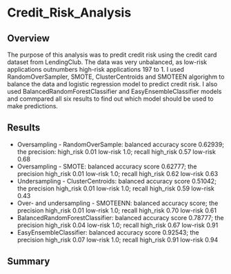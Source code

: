 # Credit_Risk_Analysis

## Overview

The purpose of this analysis was to predit credit risk using the credit card dataset from LendingClub. The data was very unbalanced, as low-risk applications outnumbers high-risk applications 197 to 1. I used RandomOverSampler, SMOTE, ClusterCentroids and SMOTEEN algorighm to balance the data and logistic regression model to predict credit risk. I also used BalancedRandomForestClassifier and EasyEnsembleClassifier models and commpared all six results to find out which model should be used to make predictions. 

## Results

* Oversampling - RandomOverSample: balanced accuracy score 0.62939; the precision: high_risk 0.01 low-risk 1.0;  recall high_risk 0.57 low-risk 0.68
* Oversampling - SMOTE: balanced accuracy score 0.62777; the precision high_risk 0.01 low-risk 1.0;  recall high_risk 0.62 low-risk 0.63
* Undersampling - ClusterCentroids: balanced accuracy score 0.51042; the precision high_risk 0.01 low-risk 1.0;  recall high_risk 0.59 low-risk 0.43
* Over- and undersampling - SMOTEENN: balanced accuracy score; the precision high_risk 0.01 low-risk 1.0;  recall high_risk 0.70 low-risk 0.61
* BalancedRandomForestClassifier: balanced accuracy score 0.78777; the precision high_risk 0.04 low-risk 1.0;  recall high_risk 0.67 low-risk 0.91
* EasyEnsembleClassifier: balanced accuracy score 0.92543; the precision high_risk 0.07 low-risk 1.0;  recall high_risk 0.91 low-risk 0.94

## Summary
